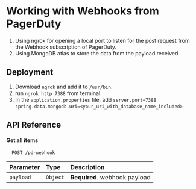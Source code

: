 
# Working with Webhooks from PagerDuty

1. Using ngrok for opening a local port to listen for the post request from the Webhook subscription of PagerDuty.
2. Using MongoDB atlas to store the data from the payload received.



## Deployment

1. Download `ngrok` and add it to `/usr/bin`. 
2. run `ngrok http 7388` from terminal.
3. In the `application.properties` file, add
        `server.port=7388`
        `spring.data.mongodb.uri=<your_uri_with_database_name_included>`


## API Reference

#### Get all items

```http
  POST /pd-webhook
```

| Parameter | Type     | Description                |
| :-------- | :------- | :------------------------- |
| `payload` | `Object` | **Required**. webhook payload |




